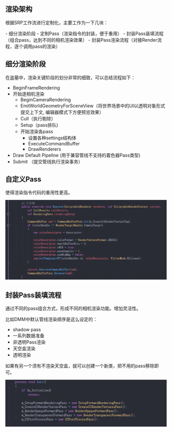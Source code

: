 ## **渲染架构**

根据SRP工作流进行定制化，主要工作为一下几块：

\- 细分渲染阶段
\- 定制Pass（渲染指令的封装，便于重用）
\- 封装Pass装填流程（组合pass，达到不同的相机渲染效果）
\- 封装Pass渲染流程（对接Render流程，逐个调用pass的渲染）

## **细分渲染阶段**

在盗墓中，渲染关键阶段的划分非常的细致，可以总结流程如下：

- BeginFrameRendering
- 开始逐相机渲染
  - BeginCameraRendering
  - EmitWorldGeometryForSceneView（将世界场景中的UI以透明对象形式提交上下文, 编辑器模式下方便预览效果）
  - Cull（执行剔除）
  - Setup（pass排队)
  - 开始渲染各pass
    - 设置各种settings结构体
    - ExecuteCommandBuffer
    - DrawRenderers
- Draw Default Pipeline (用于兼容管线不支持的着色器Pass类型)
- Submit （提交管线执行渲染事务）



## **自定义Pass**

使得渲染指令代码的重用性更高。

![](img\renderUIpass.png)



## **封装Pass装填流程**

通过不同的pass组合方式，形成不同的相机渲染功能。增加灵活性。

比如DMM中默认管线渲染顺序是这么设定的：

- shadow pass
- 一系列数据准备
- 非透明Pass渲染
- 天空盒渲染
- 透明渲染

如果有另一个须有不渲染天空盒，就可以创建一个新类，把不用的pass移除即可。

![](img\RenderSetup.png)